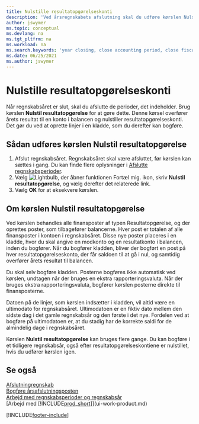 ```yaml
---
title: Nulstille resultatopgørelseskonti
description: 'Ved årsregnskabets afslutning skal du udføre kørslen Nulstil resultatopgørelse for at afslutte de regnskabsperioder, der udgør regnskabsåret.'
author: jswymer
ms.topic: conceptual
ms.devlang: na
ms.tgt_pltfrm: na
ms.workload: na
ms.search.keywords: 'year closing, close accounting period, close fiscal year, bank account detailed trial balance'
ms.date: 06/25/2021
ms.author: jswymer
---
```

# <a name="closing-income-statement-accounts"></a><a name="closing-income-statement-accounts"></a><a name="closing-income-statement-accounts"></a>Nulstille resultatopgørelseskonti
Når regnskabsåret er slut, skal du afslutte de perioder, det indeholder. Brug kørslen **Nulstil resultatopgørelse** for at gøre dette. Denne kørsel overfører årets resultat til en konto i balancen og nulstiller resultatopgørelseskonti. Det gør du ved at oprette linjer i en kladde, som du derefter kan bogføre.

## <a name="to-run-the-close-income-statement-batch-job"></a><a name="to-run-the-close-income-statement-batch-job"></a><a name="to-run-the-close-income-statement-batch-job"></a>Sådan udføres kørslen Nulstil resultatopgørelse
1. Afslut regnskabsåret. Regnskabsåret skal være afsluttet, før kørslen kan sættes i gang. Du kan finde flere oplysninger i [Afslutte regnskabsperioder](year-close-account-periods.md).
2. Vælg ![Lightbulb, der åbner funktionen Fortæl mig.](media/ui-search/search_small.png "Fortæl mig, hvad du vil foretage dig") ikon, skriv **Nulstil resultatopgørelse**, og vælg derefter det relaterede link.
3. Vælg **OK** for at eksekvere kørslen.

## <a name="about-the-close-income-statement-batch-job"></a><a name="about-the-close-income-statement-batch-job"></a><a name="about-the-close-income-statement-batch-job"></a>Om kørslen Nulstil resultatopgørelse
Ved kørslen behandles alle finansposter af typen Resultatopgørelse, og der oprettes poster, som tilbagefører balancerne. Hver post er totalen af alle finansposter i kontoen i regnskabsåret. Disse nye poster placeres i en kladde, hvor du skal angive en modkonto og en resultatkonto i balancen, inden du bogfører. Når du bogfører kladden, bliver der bogført en post på hver resultatopgørelseskonto, der får saldoen til at gå i nul, og samtidig overfører årets resultat til balancen.

Du skal selv bogføre kladden. Posterne bogføres ikke automatisk ved kørslen, undtagen når der bruges en ekstra rapporteringsvaluta. Når der bruges ekstra rapporteringsvaluta, bogfører kørslen posterne direkte til finansposterne.

Datoen på de linjer, som kørslen indsætter i kladden, vil altid være en ultimodato for regnskabsåret. Ultimodatoen er en fiktiv dato mellem den sidste dag i det gamle regnskabsår og den første i det nye. Fordelen ved at bogføre på ultimodatoen er, at du stadig har de korrekte saldi for de almindelig dage i regnskabsåret.

Kørslen **Nulstil resultatopgørelse** kan bruges flere gange. Du kan bogføre i et tidligere regnskabsår, også efter resultatopgørelseskontiene er nulstillet, hvis du udfører kørslen igen.

## <a name="see-also"></a><a name="see-also"></a><a name="see-also"></a>Se også

[Afslutningregnskab](year-close-books.md)  
[Bogføre årsafslutningsposten](year-how-post-year-end-close-entry.md)  
[Arbejd med regnskabsperioder og regnskabsår](finance-accounting-periods-and-fiscal-years.md)  
[Arbejd med [!INCLUDE[prod_short](includes/prod_short.md)]](ui-work-product.md)


[!INCLUDE[footer-include](includes/footer-banner.md)]
